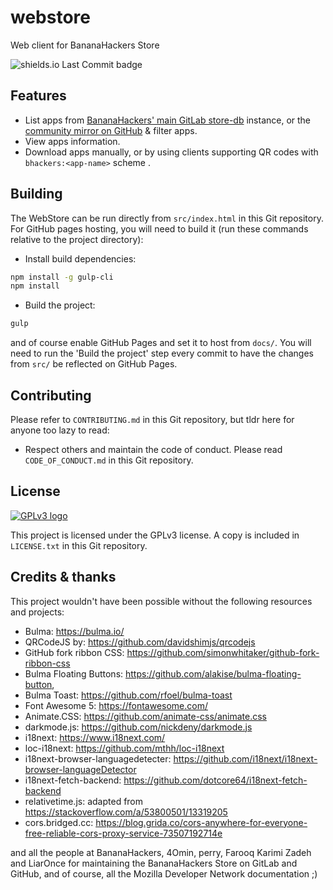 # webstore
Web client for BananaHackers Store

![shields.io Last Commit badge](https://img.shields.io/github/last-commit/jkelol111/webstore)

## Features

- List apps from [BananaHackers' main GitLab store-db](https://gitlab.com/banana-hackers/store-db) instance, or the [community mirror on GitHub](https://github.com/bananahackers/bananahackers.github.io) & filter apps.
- View apps information.
- Download apps manually, or by using clients supporting QR codes with `bhackers:<app-name>` scheme .

## Building

The WebStore can be run directly from `src/index.html` in this Git repository. For GitHub pages hosting, you will need to build it (run these commands relative to the project directory):

- Install build dependencies:
```bash
npm install -g gulp-cli
npm install
```
- Build the project:
```bash
gulp
```

and of course enable GitHub Pages and set it to host from `docs/`. You will need to run the 'Build the project' step every commit to have the changes from `src/` be reflected on GitHub Pages.

## Contributing

Please refer to `CONTRIBUTING.md` in this Git repository, but tldr here for anyone too lazy to read:

- Respect others and maintain the code of conduct. Please read `CODE_OF_CONDUCT.md` in this Git repository.

## License

[![GPLv3 logo](https://www.gnu.org/graphics/gplv3-127x51.png)](https://www.gnu.org/licenses/gpl-3.0.html)

This project is licensed under the GPLv3 license. A copy is included in `LICENSE.txt` in this Git repository.

## Credits & thanks

This project wouldn't have been possible without the following resources and projects:

- Bulma: https://bulma.io/
- QRCodeJS by: https://github.com/davidshimjs/qrcodejs
- GitHub fork ribbon CSS: https://github.com/simonwhitaker/github-fork-ribbon-css
- Bulma Floating Buttons: https://github.com/alakise/bulma-floating-button,
- Bulma Toast: https://github.com/rfoel/bulma-toast
- Font Awesome 5: https://fontawesome.com/
- Animate.CSS: https://github.com/animate-css/animate.css
- darkmode.js: https://github.com/nickdeny/darkmode.js
- i18next: https://www.i18next.com/
- loc-i18next: https://github.com/mthh/loc-i18next
- i18next-browser-languagedetecter: https://github.com/i18next/i18next-browser-languageDetector
- i18next-fetch-backend: https://github.com/dotcore64/i18next-fetch-backend
- relativetime.js: adapted from https://stackoverflow.com/a/53800501/13319205
- cors.bridged.cc: https://blog.grida.co/cors-anywhere-for-everyone-free-reliable-cors-proxy-service-73507192714e

and all the people at BananaHackers, 4Omin, perry, Farooq Karimi Zadeh and LiarOnce for maintaining the BananaHackers Store on GitLab and GitHub, and of course, all the Mozilla Developer Network documentation ;)